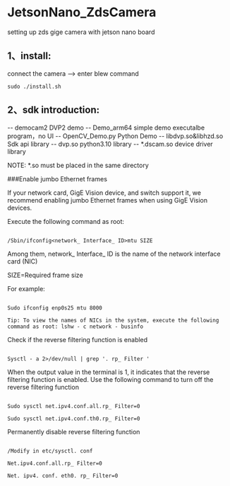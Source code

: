 # JetsonNano_ZdsCamera
setting up zds gige camera with jetson nano board

## 1、install: 
connect the camera --> enter blew command 
```
sudo ./install.sh
```
			
		
## 2、sdk introduction:

-- democam2                    DVP2 demo
-- Demo_arm64                    simple demo executalbe program，no UI
-- OpenCV_Demo.py             Python Demo
-- libdvp.so&libhzd.so         Sdk api library
-- dvp.so                      python3.10 library
-- *.dscam.so                  device driver library


NOTE:
*.so  must be placed in the same directory





###Enable jumbo Ethernet frames

If your network card, GigE Vision device, and switch support it, we recommend enabling jumbo Ethernet frames when using GigE Vision devices.

Execute the following command as root:

```

/Sbin/ifconfig<network_ Interface_ ID>mtu SIZE

```

Among them, network_ Interface_ ID is the name of the network interface card (NIC)

SIZE=Required frame size

For example:

```

Sudo ifconfig enp0s25 mtu 8000

Tip: To view the names of NICs in the system, execute the following command as root: lshw - c network - businfo

```



Check if the reverse filtering function is enabled

```

Sysctl - a 2>/dev/null | grep '. rp_ Filter '

```

When the output value in the terminal is 1, it indicates that the reverse filtering function is enabled. Use the following command to turn off the reverse filtering function

```

Sudo sysctl net.ipv4.conf.all.rp_ Filter=0

Sudo sysctl net.ipv4.conf.th0.rp_ Filter=0

```




Permanently disable reverse filtering function

```

/Modify in etc/sysctl. conf

Net.ipv4.conf.all.rp_ Filter=0

Net. ipv4. conf. eth0. rp_ Filter=0
